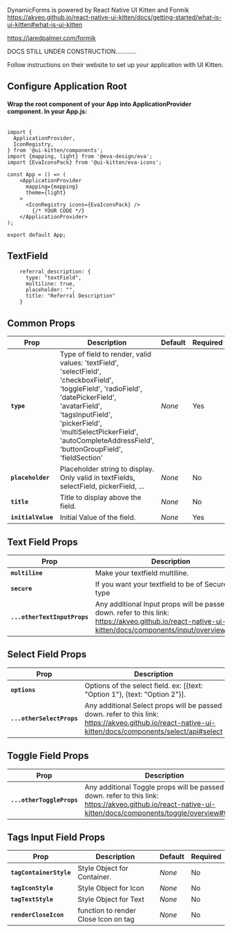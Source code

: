 DynamicForms is powered by React Native UI Kitten and Formik
https://akveo.github.io/react-native-ui-kitten/docs/getting-started/what-is-ui-kitten#what-is-ui-kitten

https://jaredpalmer.com/formik

DOCS STILL UNDER CONSTRUCTION............

Follow instructions on their website to set up your application with UI Kitten.

## Configure Application Root

#### Wrap the root component of your App into ApplicationProvider component. In your App.js:

```

import {
  ApplicationProvider,
  IconRegistry,
} from '@ui-kitten/components';
import {mapping, light} from '@eva-design/eva';
import {EvaIconsPack} from '@ui-kitten/eva-icons';

const App = () => (
    <ApplicationProvider
      mapping={mapping}
      theme={light}
    >
      <IconRegistry icons={EvaIconsPack} />
        {/* YOUR CODE */}
    </ApplicationProvider>
);

export default App;
```

## TextField

```
    referral_description: {
      type: "textField",
      multiline: true,
      placeholder: "",
      title: "Referral Description"
    }

```

## Common Props

| Prop               | Description                                                                                                                                                                                                                                                                  | Default | Required |
| ------------------ | ---------------------------------------------------------------------------------------------------------------------------------------------------------------------------------------------------------------------------------------------------------------------------- | ------- | -------- |
| **`type`**         | Type of field to render, valid values: 'textField', 'selectField', 'checkboxField', 'toggleField', 'radioField', 'datePickerField', 'avatarField', 'tagsInputField', 'pickerField', 'multiSelectPickerField', 'autoCompleteAddressField', 'buttonGroupField', 'fieldSection' | _None_  | Yes      |
| **`placeholder`**  | Placeholder string to display. Only valid in textFields, selectField, pickerField, ...                                                                                                                                                                                       | _None_  | No       |
| **`title`**        | Title to display above the field.                                                                                                                                                                                                                                            | _None_  | No       |
| **`initialValue`** | Initial Value of the field.                                                                                                                                                                                                                                                  | _None_  | Yes      |

## Text Field Props

| Prop                         | Description                                                                                                                                             | Default | Required |
| ---------------------------- | ------------------------------------------------------------------------------------------------------------------------------------------------------- | ------- | -------- |
| **`multiline`**              | Make your textfield multiline.                                                                                                                          | _False_ | No       |
| **`secure`**                 | If you want your textfield to be of SecureEntry type                                                                                                    | _False_ | No       |
| **`...otherTextInputProps`** | Any additional Input props will be passed down. refer to this link: https://akveo.github.io/react-native-ui-kitten/docs/components/input/overview#input | _None_  | No       |

## Select Field Props

| Prop                      | Description                                                                                                                                           | Default | Required |
| ------------------------- | ----------------------------------------------------------------------------------------------------------------------------------------------------- | ------- | -------- |
| **`options`**             | Options of the select field. ex: [{text: "Option 1"}, {text: "Option 2"}].                                                                            | _None_  | Yes      |
| **`...otherSelectProps`** | Any additional Select props will be passed down. refer to this link: https://akveo.github.io/react-native-ui-kitten/docs/components/select/api#select | _None_  | No       |

## Toggle Field Props

| Prop                      | Description                                                                                                                                                | Default | Required |
| ------------------------- | ---------------------------------------------------------------------------------------------------------------------------------------------------------- | ------- | -------- |
| **`...otherToggleProps`** | Any additional Toggle props will be passed down. refer to this link: https://akveo.github.io/react-native-ui-kitten/docs/components/toggle/overview#toggle | _None_  | No       |

## Tags Input Field Props

| Prop                    | Description                          | Default | Required |
| ----------------------- | ------------------------------------ | ------- | -------- |
| **`tagContainerStyle`** | Style Object for Container.          | _None_  | No       |
| **`tagIconStyle`**      | Style Object for Icon                | _None_  | No       |
| **`tagTextStyle`**      | Style Object for Text                | _None_  | No       |
| **`renderCloseIcon`**   | function to render Close Icon on tag | _None_  | No       |
